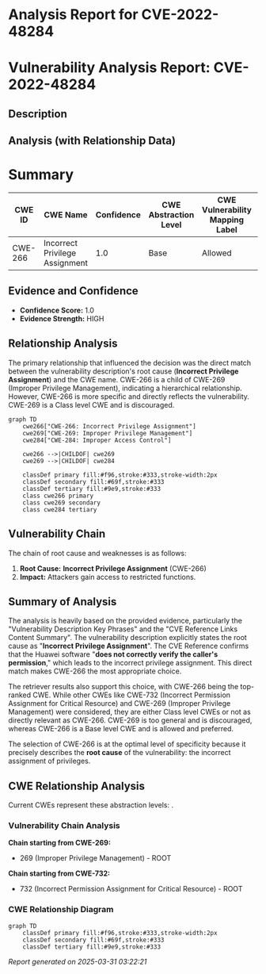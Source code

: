 # Analysis Report for CVE-2022-48284

# Vulnerability Analysis Report: CVE-2022-48284

## Description



## Analysis (with Relationship Data)

# Summary
| CWE ID | CWE Name | Confidence | CWE Abstraction Level | CWE Vulnerability Mapping Label | CWE-Vulnerability Mapping Notes |
|---|---|---|---|---|---|
| CWE-266 | Incorrect Privilege Assignment | 1.0 | Base | Allowed | Primary CWE |

## Evidence and Confidence

*   **Confidence Score:** 1.0
*   **Evidence Strength:** HIGH

## Relationship Analysis
The primary relationship that influenced the decision was the direct match between the vulnerability description's root cause (**Incorrect Privilege Assignment**) and the CWE name. CWE-266 is a child of CWE-269 (Improper Privilege Management), indicating a hierarchical relationship. However, CWE-266 is more specific and directly reflects the vulnerability. CWE-269 is a Class level CWE and is discouraged.

```mermaid
graph TD
    cwe266["CWE-266: Incorrect Privilege Assignment"]
    cwe269["CWE-269: Improper Privilege Management"]
    cwe284["CWE-284: Improper Access Control"]
    
    cwe266 -->|CHILDOF| cwe269
    cwe269 -->|CHILDOF| cwe284
    
    classDef primary fill:#f96,stroke:#333,stroke-width:2px
    classDef secondary fill:#69f,stroke:#333
    classDef tertiary fill:#9e9,stroke:#333
    class cwe266 primary
    class cwe269 secondary
    class cwe284 tertiary
```

## Vulnerability Chain
The chain of root cause and weaknesses is as follows:
1.  **Root Cause:** **Incorrect Privilege Assignment** (CWE-266)
2.  **Impact:** Attackers gain access to restricted functions.

## Summary of Analysis
The analysis is heavily based on the provided evidence, particularly the "Vulnerability Description Key Phrases" and the "CVE Reference Links Content Summary". The vulnerability description explicitly states the root cause as "**Incorrect Privilege Assignment**". The CVE Reference confirms that the Huawei software "**does not correctly verify the caller's permission**," which leads to the incorrect privilege assignment. This direct match makes CWE-266 the most appropriate choice.

The retriever results also support this choice, with CWE-266 being the top-ranked CWE. While other CWEs like CWE-732 (Incorrect Permission Assignment for Critical Resource) and CWE-269 (Improper Privilege Management) were considered, they are either Class level CWEs or not as directly relevant as CWE-266. CWE-269 is too general and is discouraged, whereas CWE-266 is a Base level CWE and is allowed and preferred.

The selection of CWE-266 is at the optimal level of specificity because it precisely describes the **root cause** of the vulnerability: the incorrect assignment of privileges.


## CWE Relationship Analysis

Current CWEs represent these abstraction levels: .


### Vulnerability Chain Analysis

**Chain starting from CWE-269:**
- 269 (Improper Privilege Management) - ROOT


**Chain starting from CWE-732:**
- 732 (Incorrect Permission Assignment for Critical Resource) - ROOT



### CWE Relationship Diagram

```mermaid
graph TD
    classDef primary fill:#f96,stroke:#333,stroke-width:2px
    classDef secondary fill:#69f,stroke:#333
    classDef tertiary fill:#9e9,stroke:#333
```



*Report generated on 2025-03-31 03:22:21*
